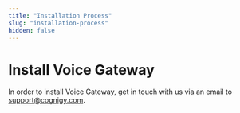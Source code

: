 ```yaml
---
title: "Installation Process"
slug: "installation-process"
hidden: false
---
```


# Install Voice Gateway

In order to install Voice Gateway, get in touch with us via an email to <a href="mailto:support@cognigy.com?subject=Request to install Cognigy Voice Gateway">support@cognigy.com</a>.

<!---
TODO: Update the Voice Gateway Helm Chart links (main page and readme) with the public GitHub Helm Chart repository once we have it.
TODO: Voice Gateway Helm Chart is being refactored and only when is done the above comment will be fulfilled.
-->

<!---
1. Install Voice Gateway with [Voice Gateway Helm Chart](https://cognigy.visualstudio.com/voice-gateway/_git/voice-gateway-app). For up-to-date installation instructions refer to [README.md](https://cognigy.visualstudio.com/voice-gateway/_git/voice-gateway-app?path=/README.md)

Once Helm releases are successfully installed, you can open a web-browser and visit the URL, which you have set in `webapp.host` parameter Voice Gateway Helm release.
You should be able to see the login screen of Voice Gateway WebApp:

<figure>
  <img class="image-center" src="../../../_assets/voice-gateway/VG-login.png" width="90%" />
  <figcaption>Login screen of Voice Gateway WebApp</figcaption>
</figure>

## Initial Login Credentials

Once you are able to see the Voice Gateway login screen, you can log in, the default `admin` user with initial password `admin` as well. You will be asked to change the password after the first login, do that and choose a strong new password.
--->
